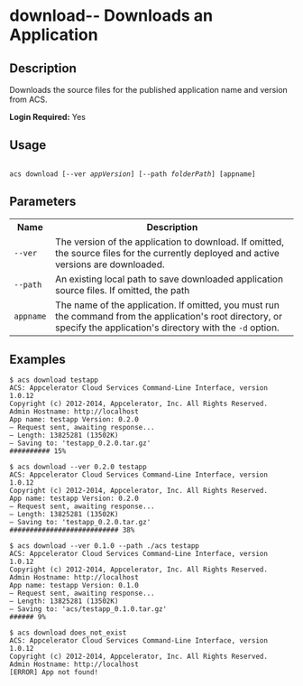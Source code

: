 # download-- Downloads an Application

## Description

Downloads the source files for the published application name and version from ACS.

**Login Required:** Yes

## Usage

<code>
acs download [--ver <em>appVersion</em>] [--path <em>folderPath</em>] [appname]
</code>


## Parameters

<table class="doc-table">
    <tbody>
	<tr>
	    <th>Name</th>
	    <th>Description</th>
	</tr>
	<tr>
	    <td><code>--ver</code></td>
	    <td>The version of the application to download. If omitted, the source files for the currently deployed and active versions are downloaded.</td>
	</tr>
	<tr>
	    <td><code>--path</code></td>
	    <td>An existing local path to save downloaded application source files. If omitted, the path </td>
	</tr>
	<tr>
	    <td><code>appname</code></td>
	    <td>The name of the application. If omitted, you must run the command from the application's root directory, or specify the application's directory with the <code>-d</code> option.</td>
	</tr>
    </tbody>
</table>

## Examples

    $ acs download testapp
    ACS: Appcelerator Cloud Services Command-Line Interface, version 1.0.12
    Copyright (c) 2012-2014, Appcelerator, Inc. All Rights Reserved.
    Admin Hostname: http://localhost
    App name: testapp Version: 0.2.0
    – Request sent, awaiting response...
    – Length: 13825281 (13502K)
    – Saving to: 'testapp_0.2.0.tar.gz'
    ########## 15%

    $ acs download --ver 0.2.0 testapp
    ACS: Appcelerator Cloud Services Command-Line Interface, version 1.0.12
    Copyright (c) 2012-2014, Appcelerator, Inc. All Rights Reserved.
    App name: testapp Version: 0.2.0
    – Request sent, awaiting response...
    – Length: 13825281 (13502K)
    – Saving to: 'testapp_0.2.0.tar.gz'
    ########################### 38%

    $ acs download --ver 0.1.0 --path ./acs testapp
    ACS: Appcelerator Cloud Services Command-Line Interface, version 1.0.12
    Copyright (c) 2012-2014, Appcelerator, Inc. All Rights Reserved.
    Admin Hostname: http://localhost
    App name: testapp Version: 0.1.0
    – Request sent, awaiting response...
    – Length: 13825281 (13502K)
    – Saving to: 'acs/testapp_0.1.0.tar.gz'
    ###### 9%

    $ acs download does_not_exist
    ACS: Appcelerator Cloud Services Command-Line Interface, version 1.0.12
    Copyright (c) 2012-2014, Appcelerator, Inc. All Rights Reserved.
    Admin Hostname: http://localhost
    [ERROR] App not found!